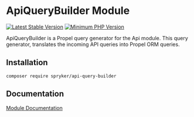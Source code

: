 # ApiQueryBuilder Module
[![Latest Stable Version](https://poser.pugx.org/spryker/api-query-builder/v/stable.svg)](https://packagist.org/packages/spryker/api-query-builder)
[![Minimum PHP Version](https://img.shields.io/badge/php-%3E%3D%207.4-8892BF.svg)](https://php.net/)

ApiQueryBuilder is a Propel query generator for the Api module. This query generator, translates the incoming API queries into Propel ORM queries.

## Installation

```
composer require spryker/api-query-builder
```

## Documentation

[Module Documentation](https://academy.spryker.com/developing_with_spryker/module_guide/zed_api/zed_api.html)
